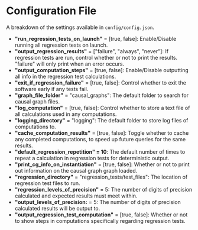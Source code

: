 # Configuration File

A breakdown of the settings available in ``config/config.json``.

- **"run_regression_tests_on_launch"** = \[true, false\]: Enable/Disable running all regression tests on launch.
- **"output_regression_results"** = \["failure", "always", "never"\]: If regression tests are run, control whether or not to print the results. "failure" will only print when an error occurs.
- **"output_computation_steps"** = \[true, false\]: Enable/Disable outputting all info in the regression test calculations.
- **"exit_if_regression_failure"** = \[true, false\]: Control whether to exit the software early if any tests fail. 
- **"graph_file_folder"** = "causal_graphs": The default folder to search for causal graph files.
- **"log_computation"** = \[true, false\]: Control whether to store a text file of all calculations used in any computations.
- **"logging_directory"** = "logging": The default folder to store log files of computations to. 
- **"cache_computation_results"** = \[true, false\]: Toggle whether to cache any completed computations, to speed up future queries for the same results. 
- **"default_regression_repetition" = 10**: The default number of times to repeat a calculation in regression tests for deterministic output. 
- **"print_cg_info_on_instantiation"** = \[true, false\]: Whether or not to print out information on the causal graph graph loaded. 
- **"regression_directory"** = "regression_tests/test_files": The location of regression test files to run.
- **"regression_levels_of_precision"** = 5: The number of digits of precision calculated and expected results must meet within.
- **"output_levels_of_precision:** = 5: The number of digits of precision calculated results will be output to.
- **"output_regression_test_computation"** = \[true, false\]: Whether or not to show steps in computations specifically regarding regression tests.
